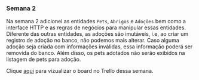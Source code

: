 ### Semana 2

Na semana 2 adicionei as entidades `Pets`, `Abrigos` e `Adoções` bem como a interface HTTP e as regras de negócios para
manipular essas entidades. Diferente das outras entidades, as adoções são imutáveis, i.e, ao criar um registro de adoção 
no banco, não podemos mais alterar. Caso alguma adoção seja criada com informações inválidas, essa informação poderá 
ser removida do banco. Além disso, os pets adotados não serão exibidos na listagem de pets para adoção.

Clique [aqui](https://trello.com/b/005pszqz/challenge-back-end-6-semana-2) para vizualizar o board no Trello dessa semana.
